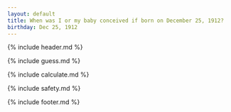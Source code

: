 ```yaml
---
layout: default
title: When was I or my baby conceived if born on December 25, 1912?
birthday: Dec 25, 1912
---
```


{% include header.md %}

{% include guess.md %}

{% include calculate.md %}

{% include safety.md %}

{% include footer.md %}



